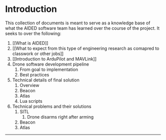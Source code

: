 # Introduction
This collection of documents is meant to serve as a knowledge base of what the AIDED software team has learned over the course of the project. It seeks to over the following:
1. [[What is AIDED]]
2. [[What to expect from this type of engineering research as comapred to classwork or other jobs]]
3. [[Introduction to ArduPilot and MAVLink]]
4. Drone software development pipeline
	1. From goal to implementation
	2. Best practices
5. Technical details of final solution
	1. Overview
	2. Beacon
	3. Atlas
	4. Lua scripts
1. Technical problems and their solutions
	1. SITL
		1. Drone disarms right after arming
	2. Beacon
	3. Atlas

***
